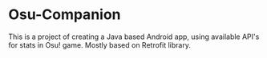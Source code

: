 # Osu-Companion
This is a project of creating a Java based Android app, using available API's for stats in Osu! game. Mostly based on Retrofit library.
